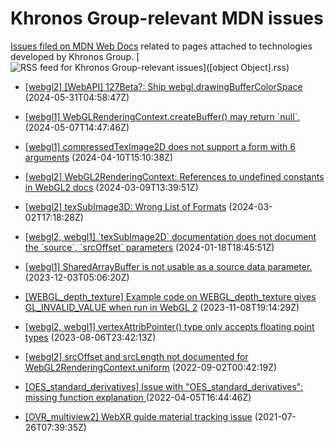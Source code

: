 # Khronos Group-relevant MDN issues

[Issues filed on MDN Web Docs](https://github.com/mdn/content/issues) related to pages attached to technologies developed by Khronos Group. [![RSS feed for Khronos Group-relevant issues](https://www.w3.org/QA/2007/04/feed_icon)]([object Object].rss)

* [\[webgl2\] \[WebAPI\] 127Beta?: Ship webgl.drawingBufferColorSpace](https://github.com/mdn/content/issues/33850) (2024-05-31T04:58:47Z)
  
* [\[webgl1\] WebGLRenderingContext.createBuffer() may return \`null\`.](https://github.com/mdn/content/issues/33471) (2024-05-07T14:47:46Z)
  
* [\[webgl1\] compressedTexImage2D does not support a form with 6 arguments](https://github.com/mdn/content/issues/33026) (2024-04-10T15:10:38Z)
  
* [\[webgl2\] WebGL2RenderingContext: References to undefined constants in WebGL2 docs](https://github.com/mdn/content/issues/32629) (2024-03-09T13:39:51Z)
  
* [\[webgl2\] texSubImage3D: Wrong List of Formats](https://github.com/mdn/content/issues/32524) (2024-03-02T17:18:28Z)
  
* [\[webgl2, webgl1\] \`texSubImage2D\` documentation does not document the \`source\`, \`srcOffset\` parameters](https://github.com/mdn/content/issues/31787) (2024-01-18T18:45:51Z)
  
* [\[webgl1\] SharedArrayBuffer is not usable as a source data parameter.](https://github.com/mdn/content/issues/30749) (2023-12-03T05:06:20Z)
  
* [\[WEBGL_depth_texture\] Example code on WEBGL_depth_texture gives GL_INVALID_VALUE when run in WebGL 2](https://github.com/mdn/content/issues/30130) (2023-11-08T19:14:29Z)
  
* [\[webgl2, webgl1\] vertexAttribPointer() type only accepts floating point types](https://github.com/mdn/content/issues/28425) (2023-08-06T23:42:13Z)
  
* [\[webgl2\] srcOffset and srcLength not documented for WebGL2RenderingContext.uniform](https://github.com/mdn/content/issues/20225) (2022-09-02T00:42:19Z)
  
* [\[OES_standard_derivatives\] Issue with "OES_standard_derivatives": missing function explanation ](https://github.com/mdn/content/issues/14715) (2022-04-05T16:44:46Z)
  
* [\[OVR_multiview2\] WebXR guide material tracking issue](https://github.com/mdn/content/issues/7276) (2021-07-26T07:39:35Z)
  
